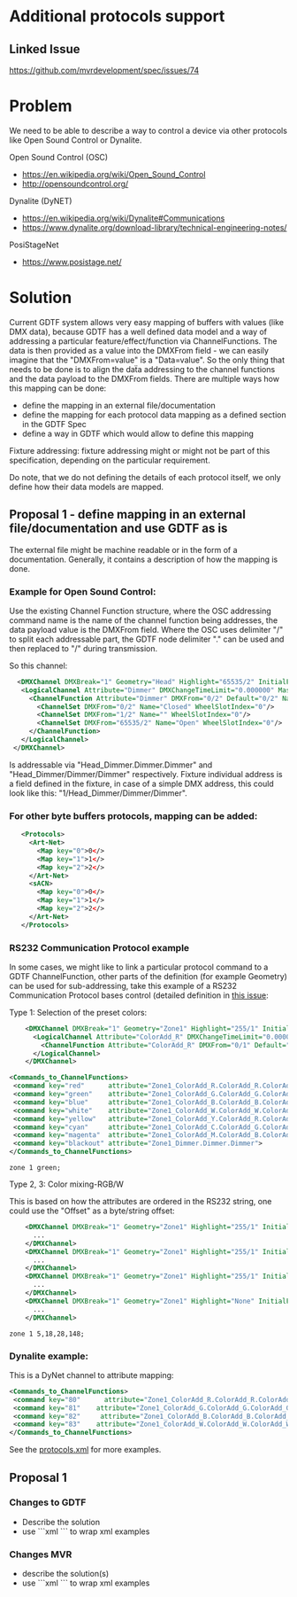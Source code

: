 # Additional protocols support

## Linked Issue

https://github.com/mvrdevelopment/spec/issues/74

# Problem

We need to be able to describe a way to control a device via other protocols like Open Sound Control or Dynalite.

Open Sound Control (OSC)

- https://en.wikipedia.org/wiki/Open_Sound_Control
- http://opensoundcontrol.org/

Dynalite (DyNET)

- https://en.wikipedia.org/wiki/Dynalite#Communications
- https://www.dynalite.org/download-library/technical-engineering-notes/

PosiStageNet

- https://www.posistage.net/


# Solution

Current GDTF system allows very easy mapping of buffers with values (like DMX data), because GDTF has a well defined data model and a way of addressing a particular feature/effect/function via ChannelFunctions. The data is then provided as a value into the DMXFrom field - we can easily imagine that the "DMXFrom=value" is a "Data=value". So the only thing that needs to be done is to align the daẗa addressing to the channel functions and the data payload to the DMXFrom fields. There are multiple ways how this mapping can be done:

- define the mapping in an external file/documentation
- define the mapping for each protocol data mapping as a defined section in the GDTF Spec
- define a way in GDTF which would allow to define this mapping

Fixture addressing: fixture addressing might or might not be part of this specification, depending on the particular requirement.

Do note, that we do not defining the details of each protocol  itself, we only define how their data models are mapped.

## Proposal 1 - define mapping in an external file/documentation and use GDTF as is

The external file might be machine readable or in the form of a documentation. Generally, it contains a description of how the mapping is done. 

### Example for Open Sound Control:

Use the existing Channel Function structure, where the OSC addressing command name is the name of the channel function being addresses, the data payload value is the DMXFrom field. Where the OSC uses delimiter "/" to split each addressable part, the GDTF node delimiter "." can be used and then replaced to "/" during transmission.

So this channel:

 ```xml
   <DMXChannel DMXBreak="1" Geometry="Head" Highlight="65535/2" InitialFunction="Head_Dimmer.Dimmer.Dimmer" Offset="">
    <LogicalChannel Attribute="Dimmer" DMXChangeTimeLimit="0.000000" Master="Grand" MibFade="0.000000" Snap="No">
      <ChannelFunction Attribute="Dimmer" DMXFrom="0/2" Default="0/2" Name="Dimmer" OriginalAttribute="Dimmer intensity" PhysicalFrom="0.000000" PhysicalTo="1.000000" RealAcceleration="0.000000" RealFade="0.000000">
        <ChannelSet DMXFrom="0/2" Name="Closed" WheelSlotIndex="0"/>
        <ChannelSet DMXFrom="1/2" Name="" WheelSlotIndex="0"/>
        <ChannelSet DMXFrom="65535/2" Name="Open" WheelSlotIndex="0"/>
      </ChannelFunction>
    </LogicalChannel>
  </DMXChannel>
```

Is addressable via "Head_Dimmer.Dimmer.Dimmer" and "Head_Dimmer/Dimmer/Dimmer" respectively. Fixture individual address is a field defined in the fixture, in case of a simple DMX address, this could look like this: "1/Head_Dimmer/Dimmer/Dimmer".

### For other byte buffers protocols, mapping can be added:

 ```xml
    <Protocols>
      <Art-Net>
        <Map key="0">0</>
        <Map key="1">1</>
        <Map key="2">2</>
      </Art-Net>
      <sACN>
        <Map key="0">0</>
        <Map key="1">1</>
        <Map key="2">2</>
      </Art-Net>
    </Protocols>
 ```

### RS232 Communication Protocol example

In some cases, we might like to link a particular protocol command to a GDTF ChannelFunction, other parts of the definition (for example Geometry) can be used for sub-addressing, take this example of a RS232 Communication Protocol bases control (detailed definition in [this issue](https://github.com/mvrdevelopment/spec/issues/74):

Type 1: Selection of the preset colors:

  ```xml
      <DMXChannel DMXBreak="1" Geometry="Zone1" Highlight="255/1" InitialFunction="Zone1_ColorAdd_R.ColorAdd_R.ColorAdd_R 1" Offset="1">
        <LogicalChannel Attribute="ColorAdd_R" DMXChangeTimeLimit="0.000000" Master="None" MibFade="0.000000" Snap="No">
          <ChannelFunction Attribute="ColorAdd_R" DMXFrom="0/1" Default="255/1" Name="ColorAdd_R 1" OriginalAttribute="" PhysicalFrom="0.000000" PhysicalTo="1.000000" RealAcceleration="0.000000" RealFade="0.000000"/>
        </LogicalChannel>
      </DMXChannel>
  ```


 ```xml
 <Commands_to_ChannelFunctions>
  <command key="red"      attribute="Zone1_ColorAdd_R.ColorAdd_R.ColorAdd_R">  
  <command key="green"    attribute="Zone1_ColorAdd_G.ColorAdd_G.ColorAdd_G">  
  <command key="blue"     attribute="Zone1_ColorAdd_B.ColorAdd_B.ColorAdd_B">  
  <command key="white"    attribute="Zone1_ColorAdd_W.ColorAdd_W.ColorAdd_W"> 
  <command key="yellow"   attribute="Zone1_ColorAdd_Y.ColorAdd_R.ColorAdd_Y"> 
  <command key="cyan"     attribute="Zone1_ColorAdd_C.ColorAdd_G.ColorAdd_C"> 
  <command key="magenta"  attribute="Zone1_ColorAdd_M.ColorAdd_B.ColorAdd_M"> 
  <command key="blackout" attribute="Zone1_Dimmer.Dimmer.Dimmer"> 
 </Commands_to_ChannelFunctions>
 ```

`zone 1 green;`

Type 2, 3: Color mixing-RGB/W

This is based on how the attributes are ordered in the RS232 string, one could use the "Offset" as a byte/string offset:

  ```xml
      <DMXChannel DMXBreak="1" Geometry="Zone1" Highlight="255/1" InitialFunction="Zone1_ColorAdd_R.ColorAdd_R.ColorAdd_R" Offset="1">
        ...
      </DMXChannel>
      <DMXChannel DMXBreak="1" Geometry="Zone1" Highlight="255/1" InitialFunction="Zone1_ColorAdd_G.ColorAdd_G.ColorAdd_G" Offset="2">
        ...
      </DMXChannel>
      <DMXChannel DMXBreak="1" Geometry="Zone1" Highlight="255/1" InitialFunction="Zone1_ColorAdd_B.ColorAdd_B.ColorAdd_B" Offset="3">
        ...
      </DMXChannel>
      <DMXChannel DMXBreak="1" Geometry="Zone1" Highlight="None" InitialFunction="Zone1_ColorAdd_W.ColorAdd_W.ColorAdd_W" Offset="4">
        ...
      </DMXChannel>
  ```
`zone 1 5,18,28,148;`

### Dynalite example:

This is a DyNet channel to attribute mapping:

 ```xml
 <Commands_to_ChannelFunctions>
  <command key="80"      attribute="Zone1_ColorAdd_R.ColorAdd_R.ColorAdd_R">  
  <command key="81"    attribute="Zone1_ColorAdd_G.ColorAdd_G.ColorAdd_G">  
  <command key="82"     attribute="Zone1_ColorAdd_B.ColorAdd_B.ColorAdd_B">  
  <command key="83"    attribute="Zone1_ColorAdd_W.ColorAdd_W.ColorAdd_W"> 
 </Commands_to_ChannelFunctions>
 ```

See the [protocols.xml](./protocols.xml) for more examples.


## Proposal 1

### Changes to GDTF

- Describe the solution
- use \`\`\`xml \`\`\` to wrap xml examples

### Changes MVR

- describe the solution(s)
- use \`\`\`xml \`\`\` to wrap xml examples
